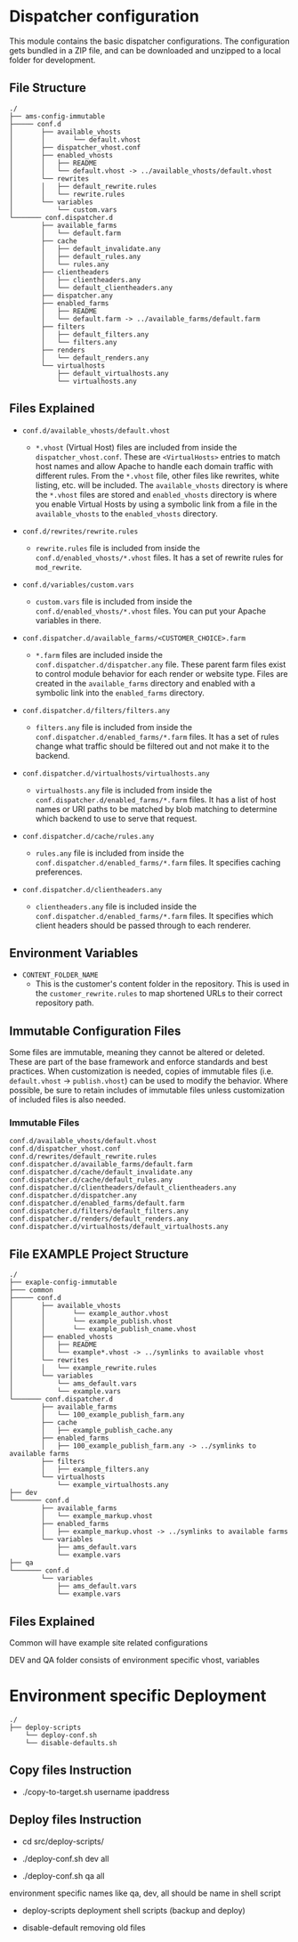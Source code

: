 # Dispatcher configuration

This module contains the basic dispatcher configurations. The configuration gets bundled in a ZIP file,
and can be downloaded and unzipped to a local folder for development.

## File Structure
   
   ```
   ./
   ├── ams-config-immutable
   ├───── conf.d
   │       ├── available_vhosts
   │       │       └── default.vhost
   │       ├── dispatcher_vhost.conf
   │       ├── enabled_vhosts
   │       │   ├── README
   │       │   └── default.vhost -> ../available_vhosts/default.vhost
   │       └── rewrites
   │       │   ├── default_rewrite.rules
   │       │   └── rewrite.rules
   │       └── variables
   │           └── custom.vars
   └─────── conf.dispatcher.d
           ├── available_farms
           │   └── default.farm
           ├── cache
           │   ├── default_invalidate.any
           │   ├── default_rules.any
           │   └── rules.any
           ├── clientheaders
           │   ├── clientheaders.any
           │   └── default_clientheaders.any
           ├── dispatcher.any
           ├── enabled_farms
           │   ├── README
           │   └── default.farm -> ../available_farms/default.farm
           ├── filters
           │   ├── default_filters.any
           │   └── filters.any
           ├── renders
           │   └── default_renders.any
           └── virtualhosts
               ├── default_virtualhosts.any
               └── virtualhosts.any
   ```
   
   ## Files Explained
   
   - `conf.d/available_vhosts/default.vhost`
     - `*.vhost` (Virtual Host) files are included from inside the `dispatcher_vhost.conf`. These are `<VirtualHosts>` entries to match host names and allow Apache to handle each domain traffic with different rules. From the `*.vhost` file, other files like rewrites, white listing, etc. will be included. The `available_vhosts` directory is where the `*.vhost` files are stored and `enabled_vhosts` directory is where you enable Virtual Hosts by using a symbolic link from a file in the `available_vhosts` to the `enabled_vhosts` directory.
   
   - `conf.d/rewrites/rewrite.rules`
     - `rewrite.rules` file is included from inside the `conf.d/enabled_vhosts/*.vhost` files. It has a set of rewrite rules for `mod_rewrite`.
   
   - `conf.d/variables/custom.vars`
     - `custom.vars` file is included from inside the `conf.d/enabled_vhosts/*.vhost` files. You can put your Apache variables in there.
   
   - `conf.dispatcher.d/available_farms/<CUSTOMER_CHOICE>.farm`
     - `*.farm` files are included inside the `conf.dispatcher.d/dispatcher.any` file. These parent farm files exist to control module behavior for each render or website type. Files are created in the `available_farms` directory and enabled with a symbolic link into the `enabled_farms` directory. 
   
   - `conf.dispatcher.d/filters/filters.any`
     - `filters.any` file is included from inside the `conf.dispatcher.d/enabled_farms/*.farm` files. It has a set of rules change what traffic should be filtered out and not make it to the backend.
   
   - `conf.dispatcher.d/virtualhosts/virtualhosts.any`
     - `virtualhosts.any` file is included from inside the `conf.dispatcher.d/enabled_farms/*.farm` files. It has a list of host names or URI paths to be matched by blob matching to determine which backend to use to serve that request.
   
   - `conf.dispatcher.d/cache/rules.any`
     - `rules.any` file is included from inside the `conf.dispatcher.d/enabled_farms/*.farm` files. It specifies caching preferences.
   
   - `conf.dispatcher.d/clientheaders.any`
     - `clientheaders.any` file is included inside the `conf.dispatcher.d/enabled_farms/*.farm` files. It specifies which client headers should be passed through to each renderer.
   
   ## Environment Variables
   
   - `CONTENT_FOLDER_NAME`
     - This is the customer's content folder in the repository. This is used in the `customer_rewrite.rules` to map shortened URLs to their correct repository path.  
   
   ## Immutable Configuration Files
   
   Some files are immutable, meaning they cannot be altered or deleted.  These are part of the base framework and enforce standards and best practices.  When customization is needed, copies of immutable files (i.e. `default.vhost` -> `publish.vhost`) can be used to modify the behavior.  Where possible, be sure to retain includes of immutable files unless customization of included files is also needed.
   
   ### Immutable Files
   
   ```
   conf.d/available_vhosts/default.vhost
   conf.d/dispatcher_vhost.conf
   conf.d/rewrites/default_rewrite.rules
   conf.dispatcher.d/available_farms/default.farm
   conf.dispatcher.d/cache/default_invalidate.any
   conf.dispatcher.d/cache/default_rules.any
   conf.dispatcher.d/clientheaders/default_clientheaders.any
   conf.dispatcher.d/dispatcher.any
   conf.dispatcher.d/enabled_farms/default.farm
   conf.dispatcher.d/filters/default_filters.any
   conf.dispatcher.d/renders/default_renders.any
   conf.dispatcher.d/virtualhosts/default_virtualhosts.any
   ```

## File EXAMPLE Project Structure

```
./
├── exaple-config-immutable
├─── common
├───── conf.d
│       ├── available_vhosts
│       │       └── example_author.vhost
│       │       └── example_publish.vhost
│       │       └── example_publish_cname.vhost
│       ├── enabled_vhosts
│       │   ├── README
│       │   └── example*.vhost -> ../symlinks to available vhost
│       └── rewrites
│       │   └── example_rewrite.rules
│       └── variables
│           └── ams_default.vars
│           └── example.vars
└─────── conf.dispatcher.d
        ├── available_farms
        │   └── 100_example_publish_farm.any
        ├── cache
        │   ├── example_publish_cache.any
        ├── enabled_farms
        │   ├── 100_example_publish_farm.any -> ../symlinks to available farms
        ├── filters
        │   ├── example_filters.any
        └── virtualhosts
            └── example_virtualhosts.any
├── dev
└─────── conf.d
        ├── available_farms
        │   └── example_markup.vhost
        ├── enabled_farms
        │   ├── example_markup.vhost -> ../symlinks to available farms
        └── variables
            ├── ams_default.vars
            └── example.vars 
├── qa
└─────── conf.d
        └── variables
            ├── ams_default.vars
            └── example.vars 
```

## Files Explained

Common will have example site related configurations

DEV and QA folder consists of environment specific vhost, variables

# Environment specific Deployment
```
./
├── deploy-scripts
    └── deploy-conf.sh
    └── disable-defaults.sh

```

## Copy files Instruction
* ./copy-to-target.sh username ipaddress


## Deploy files Instruction
* cd src/deploy-scripts/
* ./deploy-conf.sh dev all

* ./deploy-conf.sh qa all

environment specific names like qa, dev, all should be name in shell script

* deploy-scripts deployment shell scripts (backup and deploy)

* disable-default removing old files